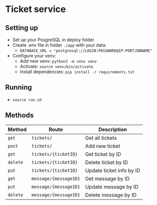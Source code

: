# Ticket service

## Setting up
- Set up your PosgreSQL in deploy folder
- Create .env file in folder `./app` with your data:
    - `DATABASE_URL = "postgresql://LOGIN:PASSWORD@IP:PORT/DBNAME"`
- Configure your venv: 
    - Add new venv: `python3 -m venv venv`
    - Activate: `source venv/bin/activate`
    - Install dependencies: `pip install -r requirements.txt`

## Running
- `source run.sh`

## Methods
| Method | Route | Description |
| --- | --- | --- |
| `get` | `tickets/` | Get all tickets |
| `post` | `tickets/` | Add new ticket |
| `get` | `tickets/{ticketID}` | Get ticket by ID |
| `delete` | `tickets/{ticketID}` | Delete ticket by ID |
| `put` | `tickets/{ticketID}` | Update ticket info by ID |
| `get` | `message/{messageID}` | Get message by ID |
| `put` | `message/{messageID}` | Update message by ID |
| `delete` | `message/{messageID}` | Delete message by ID |